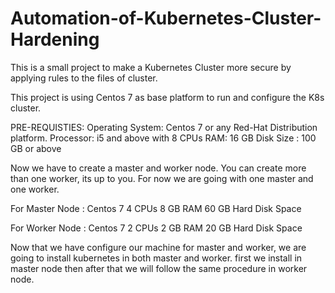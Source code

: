 # Automation-of-Kubernetes-Cluster-Hardening
This is a small project to make a Kubernetes Cluster more secure by applying rules to the files of cluster. 

This project is using Centos 7 as base platform to run and configure the K8s cluster.

PRE-REQUISTIES:
Operating System: Centos 7 or any Red-Hat Distribution platform.
Processor: i5 and above with 8 CPUs
RAM: 16 GB
Disk Size : 100 GB or above

Now we have to create a master and worker node.
You can create more than one worker, its up to you. For now we are going with one master and one worker.

For Master Node :
Centos 7
4 CPUs
8 GB RAM
60 GB Hard Disk Space

For Worker Node :
Centos 7
2 CPUs
2 GB RAM
20 GB Hard Disk Space

Now that we have configure our machine for master and worker, we are going to install kubernetes in both master and worker.
first we install in master node then after that we will follow the same procedure in worker node.
